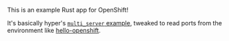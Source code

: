 This is an example Rust app for OpenShift!

It's basically hyper's [`multi_server` example], tweaked to read ports from
the environment like [hello-openshift].

[`multi_server` example]: https://github.com/hyperium/hyper/blob/master/examples/multi_server.rs
[hello-openshift]: https://github.com/openshift/origin/tree/master/examples/hello-openshift

